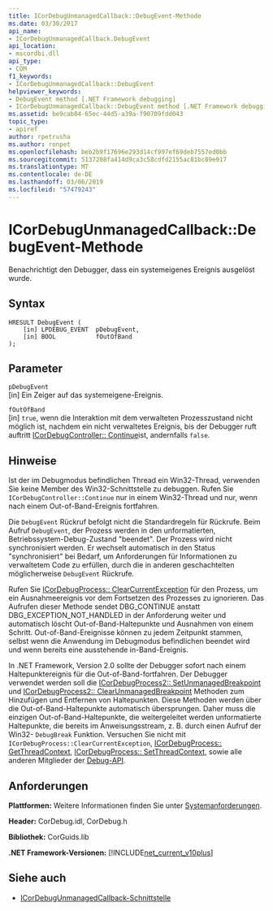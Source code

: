 ```yaml
---
title: ICorDebugUnmanagedCallback::DebugEvent-Methode
ms.date: 03/30/2017
api_name:
- ICorDebugUnmanagedCallback.DebugEvent
api_location:
- mscordbi.dll
api_type:
- COM
f1_keywords:
- ICorDebugUnmanagedCallback::DebugEvent
helpviewer_keywords:
- DebugEvent method [.NET Framework debugging]
- ICorDebugUnmanagedCallback::DebugEvent method [.NET Framework debugging]
ms.assetid: be9cab04-65ec-44d5-a39a-f90709fdd043
topic_type:
- apiref
author: rpetrusha
ms.author: ronpet
ms.openlocfilehash: beb2b9f17696e293d14cf997ef69deb7557ed0bb
ms.sourcegitcommit: 5137208fa414d9ca3c58cdfd2155ac81bc89e917
ms.translationtype: MT
ms.contentlocale: de-DE
ms.lasthandoff: 03/06/2019
ms.locfileid: "57479243"
---
```

# <a name="icordebugunmanagedcallbackdebugevent-method"></a>ICorDebugUnmanagedCallback::DebugEvent-Methode
Benachrichtigt den Debugger, dass ein systemeigenes Ereignis ausgelöst wurde.  
  
## <a name="syntax"></a>Syntax  
  
```  
HRESULT DebugEvent (  
    [in] LPDEBUG_EVENT  pDebugEvent,  
    [in] BOOL           fOutOfBand  
);  
```  
  
## <a name="parameters"></a>Parameter  
 `pDebugEvent`  
 [in] Ein Zeiger auf das systemeigene-Ereignis.  
  
 `fOutOfBand`  
 [in] `true`, wenn die Interaktion mit dem verwalteten Prozesszustand nicht möglich ist, nachdem ein nicht verwaltetes Ereignis, bis der Debugger ruft auftritt [ICorDebugController:: Continue](../../../../docs/framework/unmanaged-api/debugging/icordebugcontroller-continue-method.md)ist, andernfalls `false`.  
  
## <a name="remarks"></a>Hinweise  
 Ist der im Debugmodus befindlichen Thread ein Win32-Thread, verwenden Sie keine Member des Win32-Schnittstelle zu debuggen. Rufen Sie `ICorDebugController::Continue` nur in einem Win32-Thread und nur, wenn nach einem Out-of-Band-Ereignis fortfahren.  
  
 Die `DebugEvent` Rückruf befolgt nicht die Standardregeln für Rückrufe. Beim Aufruf `DebugEvent`, der Prozess werden in den unformatierten, Betriebssystem-Debug-Zustand "beendet". Der Prozess wird nicht synchronisiert werden. Er wechselt automatisch in den Status "synchronisiert" bei Bedarf, um Anforderungen für Informationen zu verwaltetem Code zu erfüllen, durch die in anderen geschachtelten möglicherweise `DebugEvent` Rückrufe.  
  
 Rufen Sie [ICorDebugProcess:: ClearCurrentException](../../../../docs/framework/unmanaged-api/debugging/icordebugprocess-clearcurrentexception-method.md) für den Prozess, um ein Ausnahmeereignis vor dem Fortsetzen des Prozesses zu ignorieren. Das Aufrufen dieser Methode sendet DBG_CONTINUE anstatt DBG_EXCEPTION_NOT_HANDLED in der Anforderung weiter und automatisch löscht Out-of-Band-Haltepunkte und Ausnahmen von einem Schritt. Out-of-Band-Ereignisse können zu jedem Zeitpunkt stammen, selbst wenn die Anwendung im Debugmodus befindlichen beendet wird und wenn bereits eine ausstehende in-Band-Ereignis.  
  
 In .NET Framework, Version 2.0 sollte der Debugger sofort nach einem Haltepunktereignis für die Out-of-Band-fortfahren. Der Debugger verwendet werden soll die [ICorDebugProcess2:: SetUnmanagedBreakpoint](../../../../docs/framework/unmanaged-api/debugging/icordebugprocess2-setunmanagedbreakpoint-method.md) und [ICorDebugProcess2:: ClearUnmanagedBreakpoint](../../../../docs/framework/unmanaged-api/debugging/icordebugprocess2-clearunmanagedbreakpoint-method.md) Methoden zum Hinzufügen und Entfernen von Haltepunkten. Diese Methoden werden über die Out-of-Band-Haltepunkte automatisch übersprungen. Daher muss die einzigen Out-of-Band-Haltepunkte, die weitergeleitet werden unformatierte Haltepunkte, die bereits im Anweisungsstream, z. B. durch einen Aufruf der Win32- `DebugBreak` Funktion. Versuchen Sie nicht mit `ICorDebugProcess::ClearCurrentException`, [ICorDebugProcess:: GetThreadContext](../../../../docs/framework/unmanaged-api/debugging/icordebugprocess-getthreadcontext-method.md), [ICorDebugProcess:: SetThreadContext](../../../../docs/framework/unmanaged-api/debugging/icordebugprocess-setthreadcontext-method.md), sowie alle anderen Mitglieder der [Debug-API](../../../../docs/framework/unmanaged-api/debugging/index.md).  
  
## <a name="requirements"></a>Anforderungen  
 **Plattformen:** Weitere Informationen finden Sie unter [Systemanforderungen](../../../../docs/framework/get-started/system-requirements.md).  
  
 **Header:** CorDebug.idl, CorDebug.h  
  
 **Bibliothek:** CorGuids.lib  
  
 **.NET Framework-Versionen:** [!INCLUDE[net_current_v10plus](../../../../includes/net-current-v10plus-md.md)]  
  
## <a name="see-also"></a>Siehe auch
- [ICorDebugUnmanagedCallback-Schnittstelle](../../../../docs/framework/unmanaged-api/debugging/icordebugunmanagedcallback-interface.md)

